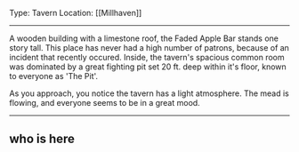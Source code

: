 Type: Tavern
Location: [[Millhaven]]

---

A wooden building with a limestone roof, the Faded Apple Bar stands one story tall. This place has never had a high number of patrons, because of an incident that recently occured. Inside, the tavern's spacious common room was dominated by a great fighting pit set 20 ft. deep within it's floor, known to everyone as 'The Pit'.

As you approach, you notice the tavern has a light atmosphere. The mead is flowing, and everyone seems to be in a great mood.

---

## who is here